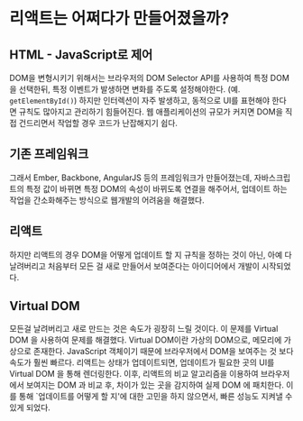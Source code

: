 # 리액트는 어쩌다가 만들어졌을까?

## HTML - JavaScript로 제어

DOM을 변형시키기 위해서는 브라우저의 DOM Selector API를 사용하여 특정 DOM을 선택한뒤, 특정 이벤트가 발생하면 변화를 주도록 설정해야한다. (예. `getElementById()`)
하지만 인터렉션이 자주 발생하고, 동적으로 UI를 표현해야 한다면 규칙도 많아지고 관리하기 힘들어진다.
웹 애플리케이션의 규모가 커지면 DOM을 직접 건드리면서 작업할 경우 코드가 난잡해지기 쉽다.

## 기존 프레임워크

그래서 Ember, Backbone, AngularJS 등의 프레임워크가 만들어졌는데, 자바스크립트의 특정 값이 바뀌면 특정 DOM의 속성이 바뀌도록 연결을 해주어서, 업데이트 하는 작업을 간소화해주는 방식으로 웹개발의 어려움을 해결했다.

## 리액트

하지만 리액트의 경우 DOM을 어떻게 업데이트 할 지 규칙을 정하는 것이 아닌, 아예 다 날려버리고 처음부터 모든 걸 새로 만들어서 보여준다는 아이디어에서 개발이 시작되었다. 

## Virtual DOM

모든걸 날려버리고 새로 만드는 것은 속도가 굉장히 느릴 것이다. 이 문제를 Virtual DOM 을 사용하여 문제를 해결했다.
Virtual DOM이란 가상의 DOM으로, 메모리에 가상으로 존재한다. JavaScript 객체이기 때문에 브라우저에서 DOM을 보여주는 것 보다 속도가 훨씬 빠르다.
리액트는 상태가 업데이트되면, 업데이트가 필요한 곳의 UI를 Virtual DOM 을 통해 렌더링한다. 이후, 리액트의 비교 알고리즘을 이용하여 브라우저에서 보여지는 DOM 과 비교 후, 차이가 있는 곳을 감지하여 실제 DOM 에 패치한다. 이를 통해 `업데이트를 어떻게 할 지'에 대한 고민을 하지 않으면서, 빠른 성능도 지켜낼 수 있게 되었다.
